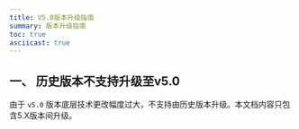 ```yaml
---
title: V5.0版本升级指南
summary: 版本升级指南
toc: true
asciicast: true
---
```


## 一、 历史版本不支持升级至v5.0

由于 `v5.0` 版本底层技术更改幅度过大，不支持由历史版本升级。本文档内容只包含5.X版本间升级。
